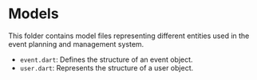 # Models

This folder contains model files representing different entities used in the event planning and management system.

- `event.dart`: Defines the structure of an event object.
- `user.dart`: Represents the structure of a user object.

